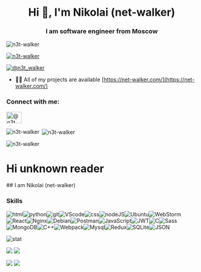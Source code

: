 <h1 align="center">Hi 👋, I'm Nikolai (net-walker)</h1>
<h3 align="center">I am software engineer from Moscow</h3>

<p align="left"> <img src="https://komarev.com/ghpvc/?username=n3t-walker&label=Profile%20views&color=0e75b6&style=flat" alt="n3t-walker" /> </p>

<p align="left"> <a href="https://github.com/ryo-ma/github-profile-trophy"><img src="https://github-profile-trophy.vercel.app/?username=n3t-walker" alt="n3t-walker" /></a> </p>

<p align="left"> <a href="https://twitter.com/@n3t_walker" target="blank"><img src="https://img.shields.io/twitter/follow/@n3t_walker?logo=twitter&style=for-the-badge" alt="@n3t_walker" /></a> </p>

- 👨‍💻 All of my projects are available [https://net-walker.com/](https://net-walker.com/)

<h3 align="left">Connect with me:</h3>
<p align="left">
<a href="https://twitter.com/@n3t_walker" target="blank"><img align="center" src="https://raw.githubusercontent.com/rahuldkjain/github-profile-readme-generator/master/src/images/icons/Social/twitter.svg" alt="@n3t_walker" height="30" width="40" /></a>
</p>



<p><img align="left" src="https://github-readme-stats.vercel.app/api/top-langs?username=n3t-walker&show_icons=true&locale=en&layout=compact" alt="n3t-walker" /></p>

<p>&nbsp;<img align="center" src="https://github-readme-stats.vercel.app/api?username=n3t-walker&show_icons=true&locale=en" alt="n3t-walker" /></p>

<p><img align="center" src="https://github-readme-streak-stats.herokuapp.com/?user=n3t-walker&" alt="n3t-walker" /></p>


<h1>Hi unknown reader</h1>
## I am Nikolai (net-walker)
<h3>Skills</h3>

![html](https://img.shields.io/badge/html%20-%23E34F26.svg?&style=for-the-badge&logo=html5&logoColor=white)![python](https://img.shields.io/badge/python%20-%2314354C.svg?&style=for-the-badge&logo=python&logoColor=white)![git](https://img.shields.io/badge/git%20-%23F05033.svg?&style=for-the-badge&logo=git&logoColor=white)![VScode](https://img.shields.io/badge/VSCode-0078D4?style=for-the-badge&logo=visual%20studio%20code&logoColor=white)![css](https://img.shields.io/badge/css%20-%231572B6.svg?&style=for-the-badge&logo=css3&logoColor=white)![nodeJS](https://img.shields.io/badge/Node.js-339933?style=for-the-badge&logo=nodedotjs&logoColor=white)![Ubuntu](https://img.shields.io/badge/Ubuntu-E95420?style=for-the-badge&logo=ubuntu&logoColor=white)![WebStorm](https://img.shields.io/badge/WebStorm-000000?style=for-the-badge&logo=WebStorm&logoColor=white)![React](https://img.shields.io/badge/React-20232A?style=for-the-badge&logo=react&logoColor=61DAFB)![Nginx](https://img.shields.io/badge/nginx-%23009639.svg?style=for-the-badge&logo=nginx&logoColor=white)![Debian](https://img.shields.io/badge/Debian-D70A53?style=for-the-badge&logo=debian&logoColor=white)![Postman](https://img.shields.io/badge/Postman-FF6C37?style=for-the-badge&logo=postman&logoColor=red)![JavaScript](https://img.shields.io/badge/JavaScript-323330?style=for-the-badge&logo=javascript&logoColor=F7DF1E)![JWT](https://img.shields.io/badge/JWT-000000?style=for-the-badge&logo=JSON%20web%20tokens&logoColor=white)![C](https://img.shields.io/badge/C-00599C?style=for-the-badge&logo=c&logoColor=white)![Sass](https://img.shields.io/badge/Sass-CC6699?style=for-the-badge&logo=sass&logoColor=white)![MongoDB](https://img.shields.io/badge/MongoDB-%234ea94b.svg?style=for-the-badge&logo=mongodb&logoColor=white)![C++](https://img.shields.io/badge/c++-%2300599C.svg?style=for-the-badge&logo=c%2B%2B&logoColor=white)![Webpack](https://img.shields.io/badge/Webpack-8DD6F9?style=for-the-badge&logo=Webpack&logoColor=white)![Mysql](https://img.shields.io/badge/MySQL-005C84?style=for-the-badge&logo=mysql&logoColor=white)![Redux](https://img.shields.io/badge/Redux-593D88?style=for-the-badge&logo=redux&logoColor=white)![SQLite](https://img.shields.io/badge/sqlite-%2307405e.svg?style=for-the-badge&logo=sqlite&logoColor=white)![JSON](https://img.shields.io/badge/json-5E5C5C?style=for-the-badge&logo=json&logoColor=white)

![stat](https://github-profile-summary-cards.vercel.app/api/cards/profile-details?username=n3t-walker&theme=tokyonight) </div>

![](https://github-profile-summary-cards.vercel.app/api/cards/most-commit-language?username=n3t-walker&theme=tokyonight) ![](https://github-profile-summary-cards.vercel.app/api/cards/repos-per-language?username=n3t-walker&theme=tokyonight)

![](https://github-profile-summary-cards.vercel.app/api/cards/stats?username=n3t-walker&theme=tokyonight) ![](https://github-profile-summary-cards.vercel.app/api/cards/productive-time?username=n3t-walker&theme=tokyonight)
